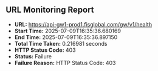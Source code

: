 ## URL Monitoring Report

- **URL:** https://api-gw1-prod1.fisglobal.com/gw/v1/health
- **Start Time:** 2025-07-09T16:35:36.680169
- **End Time:** 2025-07-09T16:35:36.897150
- **Total Time Taken:** 0.216981 seconds
- **HTTP Status Code:** 403
- **Status:** Failure
- **Failure Reason:** HTTP Status Code: 403
